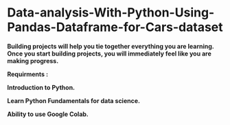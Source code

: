 # Data-analysis-With-Python-Using-Pandas-Dataframe-for-Cars-dataset

**Building projects will help you tie together everything you are learning. Once you start building projects, you will immediately feel like you are making progress.**

**Requirments :** 

**Introduction to Python.**

**Learn Python Fundamentals for data science.**

**Ability to use Google Colab.**

